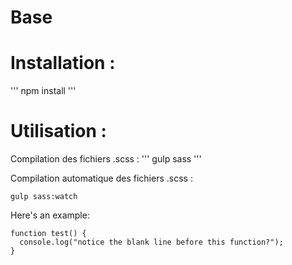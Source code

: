 # Base

# Installation :

'''
npm install
'''

# Utilisation :

Compilation des fichiers .scss :
'''
gulp sass
'''

Compilation automatique des fichiers .scss :
```
gulp sass:watch
```

Here's an example:

```
function test() {
  console.log("notice the blank line before this function?");
}
```